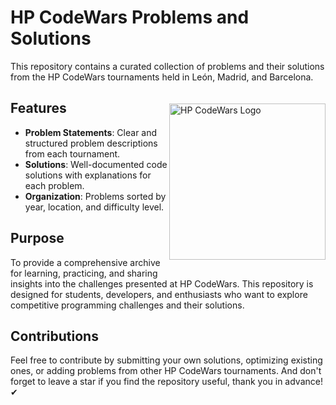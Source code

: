# HP CodeWars Problems and Solutions  

This repository contains a curated collection of problems and their solutions from the HP CodeWars tournaments held in León, Madrid, and Barcelona.  

<img src="https://hpscds.com/wp-content/uploads/2023/01/icon.png" alt="HP CodeWars Logo" align="right" style="margin-top:20px; margin-bottom:20px; float:right; height:250px; width:auto;">

## Features  
- **Problem Statements**: Clear and structured problem descriptions from each tournament.  
- **Solutions**: Well-documented code solutions with explanations for each problem.  
- **Organization**: Problems sorted by year, location, and difficulty level.  

## Purpose  
To provide a comprehensive archive for learning, practicing, and sharing insights into the challenges presented at HP CodeWars. This repository is designed for students, developers, and enthusiasts who want to explore competitive programming challenges and their solutions.  

## Contributions  
Feel free to contribute by submitting your own solutions, optimizing existing ones, or adding problems from other HP CodeWars tournaments. And don't forget to leave a star if you find the repository useful, thank you in advance! ✔

<!--- Feel free to leave a star if you found this repository helpful! --->

